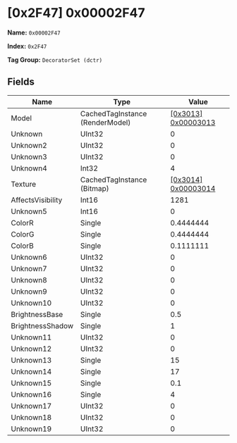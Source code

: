 # [0x2F47] 0x00002F47

**Name:** ```0x00002F47```

**Index:** ```0x2F47```

**Tag Group:** ```DecoratorSet (dctr)```

## Fields

Name	| Type	| Value
---	|---	|---	|
Model	|CachedTagInstance (RenderModel)	|[[0x3013] 0x00003013](../RenderModel/3013.md)
Unknown	|UInt32	|0
Unknown2	|UInt32	|0
Unknown3	|UInt32	|0
Unknown4	|Int32	|4
Texture	|CachedTagInstance (Bitmap)	|[[0x3014] 0x00003014](../Bitmap/3014.md)
AffectsVisibility	|Int16	|1281
Unknown5	|Int16	|0
ColorR	|Single	|0.4444444
ColorG	|Single	|0.4444444
ColorB	|Single	|0.1111111
Unknown6	|UInt32	|0
Unknown7	|UInt32	|0
Unknown8	|UInt32	|0
Unknown9	|UInt32	|0
Unknown10	|UInt32	|0
BrightnessBase	|Single	|0.5
BrightnessShadow	|Single	|1
Unknown11	|UInt32	|0
Unknown12	|UInt32	|0
Unknown13	|Single	|15
Unknown14	|Single	|17
Unknown15	|Single	|0.1
Unknown16	|Single	|4
Unknown17	|UInt32	|0
Unknown18	|UInt32	|0
Unknown19	|UInt32	|0



